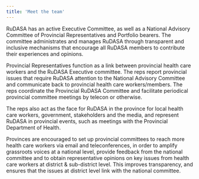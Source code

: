```yaml
---
title: 'Meet the team'
---
```


RuDASA has an active Executive Committee, as well as a National Advisory Committee of Provincial Representatives and Portfolio bearers. The committee administrates and manages RuDASA through transparent and inclusive mechanisms that encourage all RuDASA members to contribute their experiences and opinions.

Provincial Representatives function as a link between provincial health care workers and the RuDASA Executive committee. The reps report provincial issues that require RuDASA attention to the National Advisory Committee and communicate back to provincial health care workers/members. The reps coordinate the Provincial RuDASA Committee and facilitate periodical provincial committee meetings by telecon or otherwise. 

The reps also act as the face for RuDASA in the province for local health care workers, government, stakeholders and the media, and represent RuDASA in provincial events, such as meetings with the Provincial Department of Health.

Provinces are encouraged to set up provincial committees to reach more health care workers via email and teleconferences, in order to amplify grassroots voices at a national level, provide feedback from the national committee and to obtain representative opinions on key issues from health care workers at district &amp; sub-district level. This improves transparency, and ensures that the issues at district level link with the national committee.

<!-- 
    The # symbol is used to change the size of the subheadings, one # being the biggest.
    We suggest keeping the subheadings with 3 # symbols here. Feel free to change any of the
    word content

    The double * on either side of the subheading is to make it bold
 -->